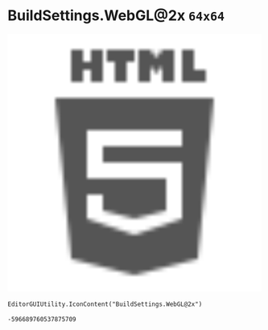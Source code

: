 # BuildSettings.WebGL@2x `64x64`
<img src="/img/BuildSettings.WebGL@2x.png" width=512 height=512>

``` CSharp
EditorGUIUtility.IconContent("BuildSettings.WebGL@2x")
```
```
-596689760537875709
```
